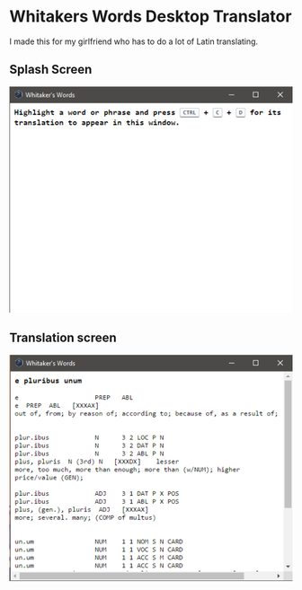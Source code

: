# Whitakers Words Desktop Translator
I made this for my girlfriend who has to do a lot of Latin translating.

## Splash Screen
![Splash screen](screenshots/splash.png)

## Translation screen
![Translation screen](screenshots/definition.png)
